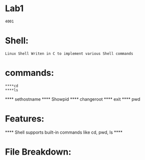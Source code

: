 # Lab1
    4001
# Shell:
    Linux Shell Writen in C to implement various Shell commands 
# commands:
    ****cd
    ****ls
   **** sethostname
  ****  Showpid
  ****  changeroot
  ****  exit
  ****  pwd
# Features:
   **** Shell supports built-in commands like cd, pwd, ls
    ****
# File Breakdown:
